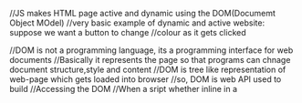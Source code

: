 //JS makes HTML page active and dynamic using the DOM(Documemt Object MOdel)
//very basic example of dynamic and active website: suppose we want a button to change
//colour as it gets clicked 

//DOM is not a programming language, its a programming interface for web documents
//Basically it represents the page so that programs can chnage document structure,style and content
//DOM is tree like representation of web-page which gets loaded into browser
//so, DOM is web API used to build 
//Accessing the DOM
//When a sript whether inline in a <script> element or included in the web page, 
//u can immidiately begin using API for document to manipulate document
//DOM represnets web-page using series of objects.
//Main object id 'document' object, that has other objs and so on

//When a web-Browser parses a HTML document,it builds aDOM tree and then
//uses it to display the document.
/*
    The DOCUMENT Object
    - It is top most object in DOM
    -It has properties and methods that are used to get info about document using dot notation rule
*/
/*
if u want to manipulate HTML elements, we need to find elements first. This can be done by multiple ways:
1. by id
2. tag name
3. class name
4. CSS selectors
5. HTML object collections  
document.anchors
document.body
document.documentElement
document.embeds
document.forms
document.head
document.images
document.links
document.scripts
document.title


HTML collection vs NodeList
 getElementByClassName() and getElementByTagName() returns live html collection
 querySelectorAll() returns a static NodeList

 A collection of document elements
 A collection of document nodes(elements,nodes, attribute nodes etc)

 Items are accessed by name,id or index number
 Items can only be accessed by index number
*/

/*
-The entire document is 'document node'
-Every HTML element is 'element node'
-Every text inside HTML element is 'text node'
-Every HTML attribute is 'attribute node'


node method: 
- node.childNodes
- node.firstChild
- node.lastChild
- node.parentNode
- node.nextSibling
- node.prevoiusSibling

DOM Events
HTML DOM allows JS to react to HTML events
JS can be executed when an event occurs, like when a user clicks on an HTML element
so, "onclick = JavScript"

Onload andOnunload function:
The onload and onunload events are triggered when user enters or leaves the page
These can also be used to deal with cookie


*/